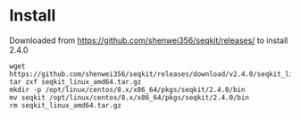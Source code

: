 # Install
Downloaded from https://github.com/shenwei356/seqkit/releases/
to install 2.4.0

```
wget https://github.com/shenwei356/seqkit/releases/download/v2.4.0/seqkit_linux_amd64.tar.gz
tar zxf seqkit_linux_amd64.tar.gz
mkdir -p /opt/linux/centos/8.x/x86_64/pkgs/seqkit/2.4.0/bin
mv seqkit /opt/linux/centos/8.x/x86_64/pkgs/seqkit/2.4.0/bin
rm seqkit_linux_amd64.tar.gz
```
